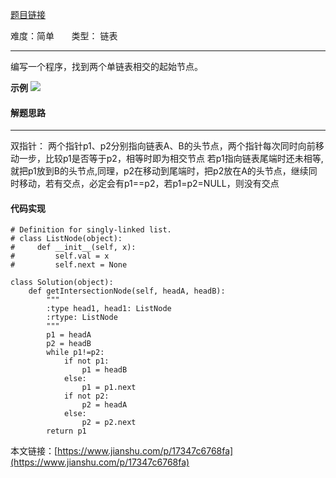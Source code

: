 [题目链接](https://leetcode-cn.com/problems/intersection-of-two-linked-lists/)

难度：简单          &nbsp;&nbsp;&nbsp;&nbsp;&nbsp;&nbsp;类型：  链表
***
 编写一个程序，找到两个单链表相交的起始节点。

**示例**
![](https://upload-images.jianshu.io/upload_images/15048949-2438de67d34dc295.png?imageMogr2/auto-orient/strip%7CimageView2/2/w/1240)
#### 解题思路
***
双指针：
两个指针p1、p2分别指向链表A、B的头节点，两个指针每次同时向前移动一步，比较p1是否等于p2，相等时即为相交节点
若p1指向链表尾端时还未相等,就把p1放到B的头节点,同理，p2在移动到尾端时，把p2放在A的头节点，继续同时移动，若有交点，必定会有p1==p2，若p1=p2=NULL，则没有交点


#### 代码实现
```
# Definition for singly-linked list.
# class ListNode(object):
#     def __init__(self, x):
#         self.val = x
#         self.next = None

class Solution(object):
    def getIntersectionNode(self, headA, headB):
        """
        :type head1, head1: ListNode
        :rtype: ListNode
        """
        p1 = headA
        p2 = headB
        while p1!=p2:
            if not p1:
                p1 = headB
            else:
                p1 = p1.next
            if not p2:
                p2 = headA
            else:
                p2 = p2.next
        return p1
```

本文链接：[https://www.jianshu.com/p/17347c6768fa](https://www.jianshu.com/p/17347c6768fa)
